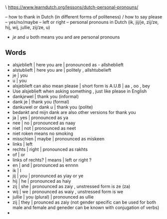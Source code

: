 \ https://www.learndutch.org/lessons/dutch-personal-pronouns/

– how to thank in Dutch (in different forms of politeness) / how to say please
– yes/no/maybe
– left or right
– personal pronouns in Dutch (ik, jij/je, zij/ze, hij, wij, jullie, zij/ze, u)



- *je* and *u* both means you and are personal pronouns

## Words

- als*je*blieft | here you are | pronounced as - allsheblieft         
-  alst*u*blieft  | here you are   | politely , allshtubelieft      
- je | you 
- u  | you  
- alsjeblieft can also mean please | short form is A.U.B | aa , oo , bey 
- Use alsjeblieft when asking something , just like please in English
- dank*je*wel | thank you (informal)
- dank je | thank you (formal)
- dank*u*wel  or dank *u* | thank you (polite)
- bedankt and mijn dank are also other versions for thank you
- ja | yes | pronounced as ya 
- nee | no | pronounced as naay
- niet | not | pronounced as neet
- niet roken means no smoking
- misschien | maybe | pronounced as miskeen
- links | left 
- rechts | right | pronounced as rakhts 
- of | or 
- links of rechts? |  means  | left or right ?
- en | and | pronounced as ennnn
- ik | I
- jij | you | pronounced as yiay or ye
- hij | he | pronounced as haiy 
- zij | she | pronounced as zaiy , unstressed form is ze (za)
- wij | we | pronounced as waiy , unstressed form is we 
- jullie | you (plural) | pronounced as ullie 
- zij | they | prounced as zaiy (not gender specific can be used for both male and female and geneder can be known with conjugation of verbs)
- 

